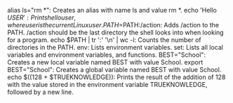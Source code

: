 alias ls="rm *": Creates an alias with name ls and value rm *.
echo 'Hello $USER': Prints hello user, where user is the current Linux user.
PATH=$PATH:/action: Adds /action to the PATH. /action should be the last directory the shell looks into when looking for a program.
echo $PATH | tr ':' '\n' | wc -l: Counts the number of directories in the PATH.
env: Lists environment variables.
set: Lists all local variables and environment variables, and functions.
BEST="School": Creates a new local variable named BEST with value School.
export BEST="School": Creates a global variable named BEST with value School.
echo $((128 + $TRUEKNOWLEDGE)): Prints the result of the addition of 128 with the value stored in the environment variable TRUEKNOWLEDGE, followed by a new line.
